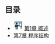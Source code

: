 ## 目录
  * <img src="./img/介绍.png" width="25px" height="25px"></img> <a href="./第1章/">第1章 概述</a>
  * <a href="./chapter_7/README.md">第7章 程序结构</a>